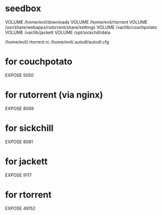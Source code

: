 # seedbox

VOLUME /home/evil/downloads
VOLUME /home/evil/rtorrent
VOLUME /usr/share/webapps/rutorrent/share/settings
VOLUME /var/lib/couchpotato
VOLUME /var/lib/jackett
VOLUME /opt/sickchill/data

/home/evil/.rtorrent.rc
/home/evil/.autodl/autodl.cfg

# for couchpotato
EXPOSE 5050
# for rutorrent (via nginx)
EXPOSE 8069
# for sickchill
EXPOSE 8081
# for jackett
EXPOSE 9117
# for rtorrent
EXPOSE 49152

